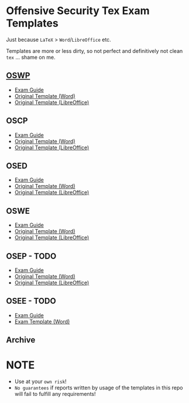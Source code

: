 # Offensive Security Tex Exam Templates 
Just because `LaTeX` > `Word`/`LibreOffice` etc.

Templates are more or less dirty, so not perfect and definitively not clean `tex` ... shame on me.

## [OSWP](oscp)
- [Exam Guide](https://help.offensive-security.com/hc/en-us/articles/360046904731-OSWP-Exam-Guide)
- [Original Template (Word)](https://www.offensive-security.com/wifu/OSWP-Exam-Report.docx)
- [Original Template (LibreOffice)](https://www.offensive-security.com/wifu/OSWP-Exam-Report.odt)

## OSCP
- [Exam Guide](https://help.offensive-security.com/hc/en-us/articles/360040165632-OSCP-Exam-Guide)
- [Original Template (Word)](https://www.offensive-security.com/pwk-online/OSCP-Exam-Report.docx)
- [Original Template (LibreOffice)](https://www.offensive-security.com/pwk-online/OSCP-Exam-Report.odt)

## OSED
- [Exam Guide](https://help.offensive-security.com/hc/en-us/articles/360052977212-OSED-Exam-Guide)
- [Original Template (Word)](https://www.offensive-security.com/osed-online/OSED-Exam-Report.docx)
- [Original Template (LibreOffice)](https://www.offensive-security.com/osed-online/OSED-Exam-Report.odt)

## OSWE
- [Exam Guide](https://help.offensive-security.com/hc/en-us/articles/360046869951-OSWE-Exam-Guide)
- [Original Template (Word)](https://www.offensive-security.com/awae/OSWE-Exam-Report.docx)
- [Original Template (LibreOffice)](https://www.offensive-security.com/awae/OSWE-Exam-Report.odt)

## OSEP - TODO
- [Exam Guide](https://help.offensive-security.com/hc/en-us/articles/360050293792-OSEP-Exam-Guide)
- [Original Template (Word)](https://www.offensive-security.com/osep-online/OSEP-Exam-Report.docx)
- [Original Template (LibreOffice)](https://www.offensive-security.com/osep-online/OSEP-Exam-Report.odt)

## OSEE - TODO
- [Exam Guide](https://help.offensive-security.com/hc/en-us/articles/360046458732-OSEE-Exam-Guide)
- [Exam Template (Word)](https://offensive-security.com/awe/AWE-Exam-Report.docx)

## Archive

# NOTE
- Use at your `own risk`!
- `No guarantees` if reports written by usage of the templates in this repo will fail to fulfill any requirements!

